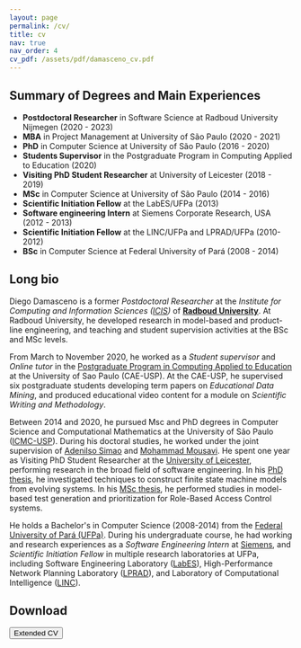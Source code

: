 ```yaml
---
layout: page
permalink: /cv/
title: cv
nav: true
nav_order: 4
cv_pdf: /assets/pdf/damasceno_cv.pdf
---
```


Summary of Degrees and Main Experiences
------
- **Postdoctoral Researcher** in Software Science at Radboud University Nijmegen (2020 - 2023)
- **MBA** in Project Management at University of São Paulo (2020 - 2021)
- **PhD** in Computer Science at University of São Paulo (2016 - 2020)
- **Students Supervisor** in the Postgraduate Program in Computing Applied to Education (2020)
- **Visiting PhD Student Researcher** at University of Leicester (2018 - 2019)
- **MSc** in Computer Science at University of São Paulo (2014 - 2016)
- **Scientific Initiation Fellow** at the LabES/UFPa (2013)
- **Software engineering Intern** at Siemens Corporate Research, USA (2012 - 2013)
- **Scientific Initiation Fellow** at the LINC/UFPa and LPRAD/UFPa (2010-2012)
- **BSc** in Computer Science at Federal University of Pará (2008 - 2014)


Long bio
------

Diego Damasceno 
is a former _Postdoctoral Researcher_ at the _Institute for Computing and
Information Sciences ([ICIS](https://www.ru.nl/icis/))_ of
**[Radboud University](https://www.ru.nl/english/people/nascimento-damasceno-c/)**. 
At Radboud University, he developed research in model-based and product-line engineering, 
and teaching and student supervision activities at the BSc and MSc levels.

From March to November 2020, he worked as a _Student supervisor_ and _Online tutor_ in 
the [Postgraduate Program in Computing Applied to Education](http://especializacao.icmc.usp.br/) 
at the University of Sao Paulo (CAE-USP).
At the CAE-USP, 
he supervised six postgraduate students developing term papers on _Educational Data Mining_, 
and produced educational video content for a module on _Scientific Writing and Methodology_.

Between 2014 and 2020, he pursued Msc and PhD degrees in Computer Science and Computational Mathematics at the University of São
Paulo ([ICMC-USP](http://icmc.usp.br/)). 
During his doctoral studies, he worked under the joint supervision
of [Adenilso Simao](http://lattes.cnpq.br/9836776931160228)
and [Mohammad Mousavi](https://www.kcl.ac.uk/people/mohammad-reza-mousavi). He spent one
year as Visiting PhD Student Researcher at the [University of Leicester](https://le.ac.uk/informatics/), performing
research in the broad field of software engineering. 
In his [PhD thesis](http://www.teses.usp.br/teses/disponiveis/55/55134/tde-02092020-091958/), 
he investigated techniques to construct finite state machine models from evolving systems.
In his [MSc thesis](http://www.teses.usp.br/teses/disponiveis/55/55134/tde-11112016-101158/), 
he performed studies in model-based test generation and prioritization for Role-Based Access Control systems.

He holds a Bachelor's in Computer Science (2008-2014) from the [Federal University of Pará (UFPa)](http://www.icen.ufpa.br/). 
During his undergraduate course, he had working and research experiences as a 
_Software Engineering Intern_ at [Siemens](https://new.siemens.com/us/en/company/siemens-in-the-usa/princeton.html), and 
_Scientific Initiation Fellow_ in multiple research laboratories at UFPa, including 
Software Engineering Laboratory ([LabES](http://www.labes.ufpa.br/)), 
High-Performance Network Planning Laboratory ([LPRAD](http://lprad.ufpa.br/)), and 
Laboratory of Computational Intelligence ([LINC](http://linc.ufpa.br/)).

Download
------

<div style="display: table;">
<div style="display: table-cell;"> 
    <button name="submit" id="extendcv" STYLE="display:block" onclick="window.open('/assets/pdf/damasceno_cv.pdf'); setTimeout(function() {document.getElementById('resume').style.display = 'block';}, 10000);">
        Extended CV
    </button> 
</div>
<div style="display: table-cell;"> 
    <button name="submit" id="resume"   STYLE="display:none"  onclick="window.open('/assets/pdf/damasceno_cv_resume.pdf'); setTimeout(function() {document.getElementById('cvfail').style.display = 'block';}, 30000);">
        Resume
    </button> 
</div>
<div style="display: table-cell;"> 
    <button name="submit" id="cvfail"   STYLE="display:none"  onclick="window.open('/assets/pdf/damasceno_cv_failures.pdf')">
        CV of Failures
    </button> 
</div>
</div>